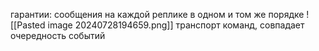 гарантии:
сообщения на каждой реплике в одном и том же порядке
![[Pasted image 20240728194659.png]]
транспорт команд, совпадает очередность событий

